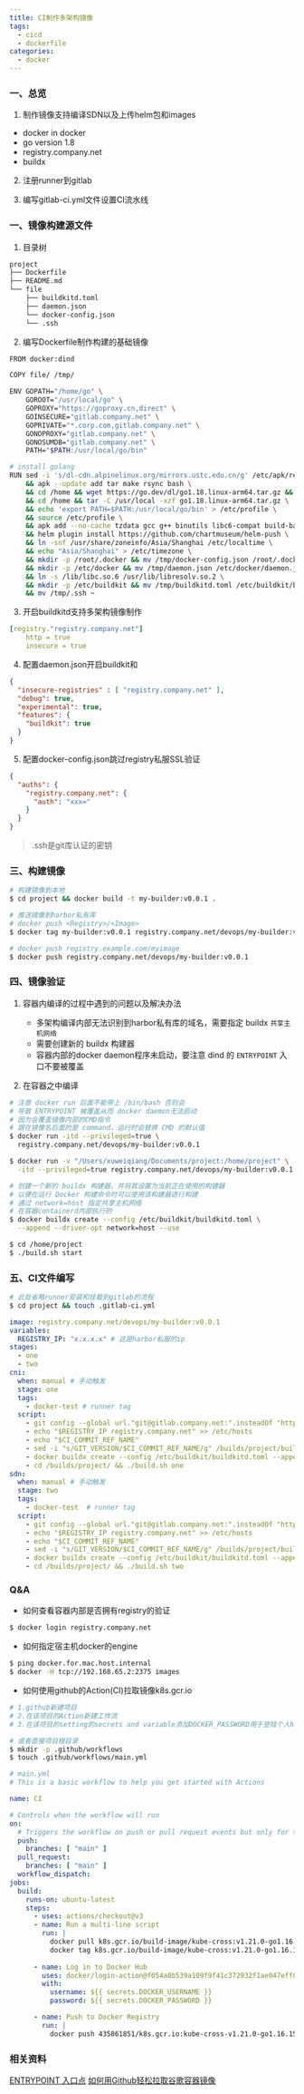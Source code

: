 ```yaml
---
title: CI制作多架构镜像
tags:
  - cicd
  - dockerfile
categories:
  - docker
---
```


### 一、总览

1. 制作镜像支持编译SDN以及上传helm包和images

- docker in docker
- go version 1.8
- registry.company.net
- buildx

2. 注册runner到gitlab

3. 编写gitlab-ci.yml文件设置CI流水线

### 一、镜像构建源文件

1. 目录树

``` bash
project
├── Dockerfile
├── README.md
└── file
    ├── buildkitd.toml
    ├── daemon.json
    └── docker-config.json
    └── .ssh
```

2. 编写Dockerfile制作构建的基础镜像

``` bash
FROM docker:dind

COPY file/ /tmp/

ENV GOPATH="/home/go" \
    GOROOT="/usr/local/go" \
    GOPROXY="https://goproxy.cn,direct" \
    GOINSECURE="gitlab.company.net" \
    GOPRIVATE="*.corp.com,gitlab.company.net" \
    GONOPROXY="gitlab.company.net" \
    GONOSUMDB="gitlab.company.net" \
    PATH="$PATH:/usr/local/go/bin"

# install golang
RUN sed -i 's/dl-cdn.alpinelinux.org/mirrors.ustc.edu.cn/g' /etc/apk/repositories \
    && apk --update add tar make rsync bash \
    && cd /home && wget https://go.dev/dl/go1.18.linux-arm64.tar.gz && ls \
    && cd /home && tar -C /usr/local -xzf go1.18.linux-arm64.tar.gz \
    && echo 'export PATH=$PATH:/usr/local/go/bin' > /etc/profile \
    && source /etc/profile \
    && apk add --no-cache tzdata gcc g++ binutils libc6-compat build-base git helm \
    && helm plugin install https://github.com/chartmuseum/helm-push \
    && ln -snf /usr/share/zoneinfo/Asia/Shanghai /etc/localtime \
    && echo "Asia/Shanghai" > /etc/timezone \
    && mkdir -p /root/.docker && mv /tmp/docker-config.json /root/.docker/config.json \
    && mkdir -p /etc/docker && mv /tmp/daemon.json /etc/docker/daemon.json \
    && ln -s /lib/libc.so.6 /usr/lib/libresolv.so.2 \
    && mkdir -p /etc/buildkit && mv /tmp/buildkitd.toml /etc/buildkit/buildkitd.toml \
    && mv /tmp/.ssh ~
```

3. 开启buildkitd支持多架构镜像制作

``` yml
[registry."registry.company.net"]
    http = true
    insecure = true
```

4. 配置daemon.json开启buildkit和

``` json
{
  "insecure-registries" : [ "registry.company.net" ],
  "debug": true,
  "experimental": true,
  "features": {
    "buildkit": true
  }
}
```

5. 配置docker-config.json跳过registry私服SSL验证

``` json
{
  "auths": {
    "registry.company.net": {
      "auth": "xxx="
    }
  }
}
```

> .ssh是git库认证的密钥

### 三、构建镜像

``` bash
# 构建镜像到本地
$ cd project && docker build -t my-builder:v0.0.1 .

# 推送镜像到harbor私有库
# docker push <Registry>/<Image>
$ docker tag my-builder:v0.0.1 registry.company.net/devops/my-builder:v0.0.1

# docker push registry.example.com/myimage
$ docker push registry.company.net/devops/my-builder:v0.0.1
```

### 四、镜像验证

1. 容器内编译的过程中遇到的问题以及解决办法

    - 多架构编译内部无法识别到harbor私有库的域名，需要指定 buildx `共享主机网络`
    - 需要创建新的 buildx 构建器
    - 容器内部的docker daemon程序未启动，要注意 dind 的 `ENTRYPOINT` 入口不要被覆盖

2. 在容器之中编译

``` bash
# 注意 docker run 后面不能带上 /bin/bash 否则会
# 导致 ENTRYPOINT 被覆盖从而 docker daemon无法启动
# 因为会覆盖镜像内部的CMD指令
# 跟在镜像名后面的是 command，运行时会替换 CMD 的默认值
$ docker run -itd --privileged=true \
  registry.company.net/devops/my-builder:v0.0.1

$ docker run -v "/Users/xuweiqiang/Documents/project:/home/project" \
  -itd --privileged=true registry.company.net/devops/my-builder:v0.0.1

# 创建一个新的 buildx 构建器，并将其设置为当前正在使用的构建器
# 以便在运行 Docker 构建命令时可以使用该构建器进行构建
# 通过 network=host 指定共享主机网络
# 在容器containerd内部执行的
$ docker buildx create --config /etc/buildkit/buildkitd.toml \
  --append --driver-opt network=host --use

$ cd /home/project
$ ./build.sh start
```

### 五、CI文件编写

``` bash
# 此处省略runner安装和挂载到gitlab的流程
$ cd project && touch .gitlab-ci.yml
```

``` yml
image: registry.company.net/devops/my-builder:v0.0.1
variables:
  REGISTRY_IP: "x.x.x.x" # 这是harbor私服的ip
stages:
  - one
  - two
cni:
  when: manual # 手动触发
  stage: one
  tags:
    - docker-test # runner tag
  script:
    - git config --global url."git@gitlab.company.net:".insteadOf "https://gitlab.company.net/"
    - echo "$REGISTRY_IP registry.company.net" >> /etc/hosts
    - echo "$CI_COMMIT_REF_NAME"
    - sed -i "s/GIT_VERSION/$CI_COMMIT_REF_NAME/g" /builds/project/build.sh
    - docker buildx create --config /etc/buildkit/buildkitd.toml --append --driver-opt network=host --use
    - cd /builds/project/ && ./build.sh one
sdn:
  when: manual # 手动触发
  stage: two
  tags:
    - docker-test  # runner tag
  script:
    - git config --global url."git@gitlab.company.net:".insteadOf "https://gitlab.company.net/"
    - echo "$REGISTRY_IP registry.company.net" >> /etc/hosts
    - echo "$CI_COMMIT_REF_NAME"
    - sed -i "s/GIT_VERSION/$CI_COMMIT_REF_NAME/g" /builds/project/build.sh
    - docker buildx create --config /etc/buildkit/buildkitd.toml --append --driver-opt network=host --use
    - cd /builds/project/ && ./build.sh two
```

### Q&A

- 如何查看容器内部是否拥有registry的验证

``` bash
$ docker login registry.company.net
```

- 如何指定宿主机docker的engine

``` bash
$ ping docker.for.mac.host.internal
$ docker -H tcp://192.168.65.2:2375 images
```


- 如何使用github的Action(CI)拉取镜像k8s.gcr.io

``` bash
# 1.github新建项目
# 2.在该项目的Action新建工作流
# 3.在该项目的setting的secrets and variable添加DOCKER_PASSWORD用于登陆个人hub

# 或者直接项目根目录
$ mkdir -p .github/workflows
$ touch .github/workflows/main.yml
```

``` yml
# main.yml
# This is a basic workflow to help you get started with Actions

name: CI

# Controls when the workflow will run
on:
  # Triggers the workflow on push or pull request events but only for the "main" branch
  push:
    branches: [ "main" ]
  pull_request:
    branches: [ "main" ]
  workflow_dispatch:
jobs:
  build:
    runs-on: ubuntu-latest
    steps:
      - uses: actions/checkout@v3
      - name: Run a multi-line script
        run: |
          docker pull k8s.gcr.io/build-image/kube-cross:v1.21.0-go1.16.15-buster.0
          docker tag k8s.gcr.io/build-image/kube-cross:v1.21.0-go1.16.15-buster.0 435861851/k8s.gcr.io:kube-cross-v1.21.0-go1.16.15-buster.0
      
      - name: Log in to Docker Hub
        uses: docker/login-action@f054a8b539a109f9f41c372932f1ae047eff08c9
        with:
          username: ${{ secrets.DOCKER_USERNAME }}
          password: ${{ secrets.DOCKER_PASSWORD }}

      - name: Push to Docker Registry
        run: |
          docker push 435861851/k8s.gcr.io:kube-cross-v1.21.0-go1.16.15-buster.0
```

### 相关资料

[ENTRYPOINT 入口点](https://docker-practice.github.io/zh-cn/image/dockerfile/entrypoint.html)
[如何用Github轻松拉取谷歌容器镜像](https://developer.aliyun.com/article/875641)